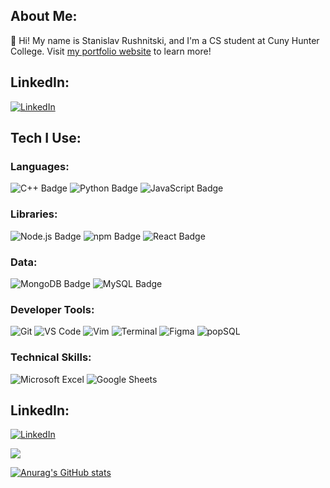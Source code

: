 ## **About Me:**
👋 Hi! My name is Stanislav Rushnitski, and I'm a CS student at Cuny Hunter College. Visit [my portfolio website](https://stbam.github.io) to learn more!

## LinkedIn:
[![LinkedIn](https://img.shields.io/badge/LinkedIn-Profile-blue?style=flat&logo=linkedin)](https://www.linkedin.com/in/stanislav-rushnitski-390455175/)



## **Tech I Use:**
### **Languages:**
![C++ Badge](https://img.shields.io/badge/c%2B%2B-005993.svg?style=for-the-badge&logo=c%2B%2B)
![Python Badge](https://img.shields.io/badge/python-3670A0?style=for-the-badge&logo=python&logoColor=ffd534)
![JavaScript Badge](https://img.shields.io/badge/JavaScript-F7DF1E?style=for-the-badge&logo=javascript&logoColor=black)

### **Libraries:**
![Node.js Badge](https://img.shields.io/badge/Node.js-339933?style=for-the-badge&logo=node.js&logoColor=white)
![npm Badge](https://img.shields.io/badge/npm-CB3837?style=for-the-badge&logo=npm&logoColor=white)
![React Badge](https://img.shields.io/badge/react-%2320232a.svg?style=for-the-badge&logo=react&logoColor=%2361DAFB)

### **Data:**
![MongoDB Badge](https://img.shields.io/badge/MongoDB-47A248?style=for-the-badge&logo=mongodb&logoColor=white)
![MySQL Badge](https://img.shields.io/badge/MySQL-4479A1?style=for-the-badge&logo=mysql&logoColor=white)

### **Developer Tools:**
![Git](https://img.icons8.com/color/48/000000/git.png)
![VS Code](https://img.icons8.com/color/48/000000/visual-studio-code-2019.png)
![Vim](https://img.icons8.com/ios/50/000000/vim.png)
![Terminal](https://img.icons8.com/color/48/000000/console.png)
![Figma](https://img.icons8.com/color/48/000000/figma.png)
![popSQL](https://img.icons8.com/color/48/000000/sql.png)

### **Technical Skills:**
![Microsoft Excel](https://img.icons8.com/color/48/000000/microsoft-excel-2019.png)
![Google Sheets](https://img.icons8.com/color/48/000000/google-sheets.png)



## **LinkedIn:**
[![LinkedIn](https://img.shields.io/badge/LinkedIn-Profile-blue?style=flat&logo=linkedin)](https://www.linkedin.com/in/stanislav-rushnitski-390455175/)



<a href="https://visitcount.itsvg.in">
  <img src="https://visitcount.itsvg.in/api?id=Stbam&label=Profile%20Views&color=0&icon=8&pretty=false" />
</a>

[![Anurag's GitHub stats](https://github-readme-stats.vercel.app/api?username=stbam)](https://github.com/stbam/github-readme-stats)



<!--


**stbam/stbam** is a ✨ _special_ ✨ repository because its `README.md` (this file) appears on your GitHub profile.

Here are some ideas to get you started:

- 🔭 I’m currently working on ...
- 🌱 I’m currently learning ...
- 👯 I’m looking to collaborate on ...
- 🤔 I’m looking for help with ...
- 💬 Ask me about ...
- 📫 How to reach me: ...
- 😄 Pronouns: ...
- ⚡ Fun fact: ...
-->
